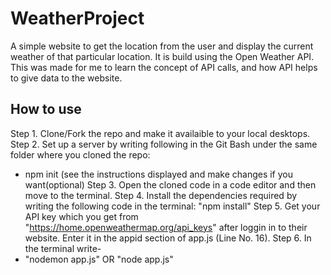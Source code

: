 # WeatherProject
A simple website to get the location from the user and display the current weather of that particular location. It is build using the Open Weather API. This was made for me to learn the concept of API calls, and how API helps to give data to the website. 


## How to use
Step 1. Clone/Fork the repo and make it availaible to your local desktops.
Step 2. Set up a server by writing following in the Git Bash under the same folder where you cloned the repo:
- npm init (see the instructions displayed and make changes if you want(optional)
Step 3. Open the cloned code in a code editor and then move to the terminal.
Step 4. Install the dependencies required by writing the following code in the terminal: 
"npm  install"
Step 5. Get your API key which you get from "https://home.openweathermap.org/api_keys" after loggin in to their website. Enter it in the appid section of app.js (Line No. 16).
Step 6. In the terminal write-
- "nodemon app.js" OR "node app.js"
